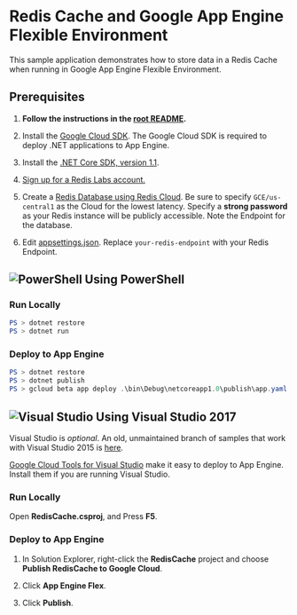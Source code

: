 # Redis Cache and Google App Engine Flexible Environment

This sample application demonstrates how to store data in a Redis Cache
when running in Google App Engine Flexible Environment.

## Prerequisites

1.  **Follow the instructions in the [root README](../../../README.md).**
  
2.  Install the [Google Cloud SDK](https://cloud.google.com/sdk/).  The Google Cloud SDK
    is required to deploy .NET applications to App Engine.

2.  Install the [.NET Core SDK, version 1.1](https://github.com/dotnet/core/blob/master/release-notes/download-archives/1.1.4-download.md).

4.  [Sign up for a Redis Labs account.](https://redislabs.com/#signup-box)

5.  Create a [Redis Database using Redis Cloud](
        https://redislabs.com/redis-howto#create-a-database-using-redis-cloud).
    Be sure to specify `GCE/us-central1` as the Cloud for the lowest latency.
    Specify a **strong password** as your Redis instance will be publicly
    accessible.  Note the Endpoint for the database.

4.  Edit [appsettings.json](appsettings.json).  Replace 
    `your-redis-endpoint` with your Redis Endpoint.

## ![PowerShell](../.resources/powershell.png) Using PowerShell

### Run Locally

```psm1
PS > dotnet restore
PS > dotnet run
```

### Deploy to App Engine

```psm1
PS > dotnet restore
PS > dotnet publish
PS > gcloud beta app deploy .\bin\Debug\netcoreapp1.0\publish\app.yaml
```


## ![Visual Studio](../.resources/visual-studio.png) Using Visual Studio 2017

Visual Studio is *optional*.  An old, unmaintained branch of samples that work
with Visual Studio 2015 is 
[here](https://github.com/GoogleCloudPlatform/dotnet-docs-samples/tree/vs2015).

[Google Cloud Tools for Visual Studio](
https://marketplace.visualstudio.com/items?itemName=GoogleCloudTools.GoogleCloudPlatformExtensionforVisualStudio)
make it easy to deploy to App Engine.  Install them if you are running Visual Studio.

### Run Locally

Open **RedisCache.csproj**, and Press **F5**.

### Deploy to App Engine

1.  In Solution Explorer, right-click the **RedisCache** project and choose **Publish RedisCache to Google Cloud**.

2.  Click **App Engine Flex**.

3.  Click **Publish**.
